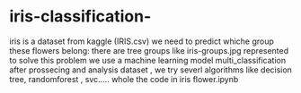 # iris-classification-
 iris is a dataset from kaggle (IRIS.csv) we need to predict whiche group these flowers belong:
 there are tree groups like iris-groups.jpg represented
 to solve this problem we use a machine learning model multi_classification
 after prossecing and analysis dataset , we try severl algorithms like decision tree, randomforest , svc.....
 whole the code in iris flower.ipynb
